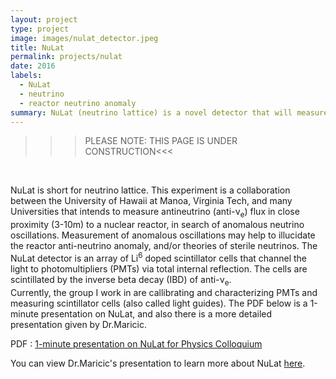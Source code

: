 ```yaml
---
layout: project
type: project
image: images/nulat_detector.jpeg
title: NuLat
permalink: projects/nulat
date: 2016
labels:
  - NuLat
  - neutrino
  - reactor neutrino anomaly
summary: NuLat (neutrino lattice) is a novel detector that will measure inverse beta decay of electron anti-neutrinos in close proximity to a nuclear reactor. 
---
```


>>>PLEASE NOTE: THIS PAGE IS UNDER CONSTRUCTION<<<
<br>

  NuLat is short for neutrino lattice. This experiment is a collaboration between the University of Hawaii at Manoa, Virginia Tech, and many Universities that intends to measure antineutrino (anti-ν<sub>e</sub>) flux in close proximity (3-10m) to a nuclear reactor, in search of anomalous neutrino oscillations. Measurement of anomalous oscillations may help to illucidate the reactor anti-neutrino anomaly, and/or theories of sterile neutrinos. The NuLat detector is an array of Li<sup>6</sup> doped scintillator cells that channel the light to photomultipliers (PMTs) via total internal reflection. The cells are scintillated by the inverse beta decay (IBD) of anti-ν<sub>e</sub>. <br>
  Currently, the group I work in are callibrating and characterizing PMTs and measuring scintillator cells (also called light guides). The PDF below is a 1-minute presentation on NuLat, and also there is a more detailed presentation given by Dr.Maricic.
  

PDF : [1-minute presentation on NuLat for Physics Colloquium](NuLat_1-min_final.pdf "NuLat_1-min_final PDF")


You can view Dr.Maricic's presentation to learn more about NuLat [here](  https://www.mpi-hd.mpg.de/WIN2015/talks/neutrino3_maricic.pdf).



